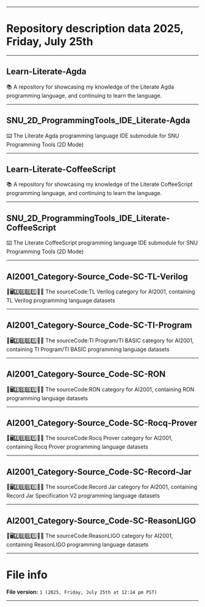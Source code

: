 
***

# Repository description data 2025, Friday, July 25th

---

## Learn-Literate-Agda

📚️ A repository for showcasing my knowledge of the Literate Agda programming language, and continuing to learn the language. 

---

## SNU_2D_ProgrammingTools_IDE_Literate-Agda

⌨️ The Literate Agda programming language IDE submodule for SNU Programming Tools (2D Mode)

---

## Learn-Literate-CoffeeScript

📚️ A repository for showcasing my knowledge of the Literate CoffeeScript programming language, and continuing to learn the language. 

---

## SNU_2D_ProgrammingTools_IDE_Literate-CoffeeScript

⌨️ The Literate CoffeeScript programming language IDE submodule for SNU Programming Tools (2D Mode)

---

## AI2001_Category-Source_Code-SC-TL-Verilog

🧠️🖥️2️⃣️0️⃣️0️⃣️1️⃣️💾️📜️ The sourceCode:TL Verilog category for AI2001, containing TL Verilog programming language datasets

---

## AI2001_Category-Source_Code-SC-TI-Program

🧠️🖥️2️⃣️0️⃣️0️⃣️1️⃣️💾️📜️ The sourceCode:TI Program/TI BASIC category for AI2001, containing TI Program/TI BASIC programming language datasets

---

## AI2001_Category-Source_Code-SC-RON

🧠️🖥️2️⃣️0️⃣️0️⃣️1️⃣️💾️📜️ The sourceCode:RON category for AI2001, containing RON programming language datasets

---

## AI2001_Category-Source_Code-SC-Rocq-Prover

🧠️🖥️2️⃣️0️⃣️0️⃣️1️⃣️💾️📜️ The sourceCode:Rocq Prover category for AI2001, containing Rocq Prover programming language datasets

---

## AI2001_Category-Source_Code-SC-Record-Jar

🧠️🖥️2️⃣️0️⃣️0️⃣️1️⃣️💾️📜️ The sourceCode:Record Jar category for AI2001, containing Record Jar Specification V2 programming language datasets

---

## AI2001_Category-Source_Code-SC-ReasonLIGO

🧠️🖥️2️⃣️0️⃣️0️⃣️1️⃣️💾️📜️ The sourceCode:ReasonLIGO category for AI2001, containing ReasonLIGO programming language datasets

***

# File info

**File version:** `1 (2025, Friday, July 25th at 12:14 pm PST)`

***

